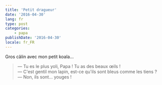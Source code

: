 ```yaml
---
title: 'Petit dragueur'
date: '2016-04-30'
lang: fr
type: post
categories:
    - papa
publishDate: '2016-04-30'
locale: fr_FR
---
```


Gros câlin avec mon petit koala…

<!-- more -->

> — Tu es le plus yoli, Papa ! Tu as des beaux œils !  
> — C'est gentil mon lapin, est-ce qu'ils sont bleus comme les tiens ?  
> — Non, ils sont… youges !
